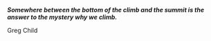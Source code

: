 _**Somewhere between the bottom of the climb and the summit is the answer to the mystery why we climb.**_

Greg Child